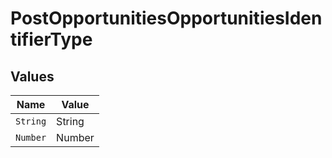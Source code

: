 # PostOpportunitiesOpportunitiesIdentifierType


## Values

| Name     | Value    |
| -------- | -------- |
| `String` | String   |
| `Number` | Number   |